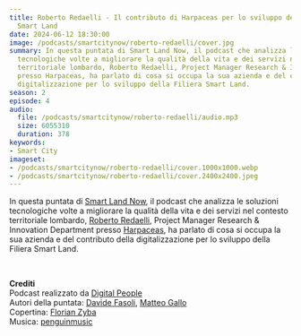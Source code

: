 ```yaml
---
title: Roberto Redaelli - Il contributo di Harpaceas per lo sviluppo della Filiera
  Smart Land
date: 2024-06-12 18:30:00
image: /podcasts/smartcitynow/roberto-redaelli/cover.jpg
summary: In questa puntata di Smart Land Now, il podcast che analizza le soluzioni
  tecnologiche volte a migliorare la qualità della vita e dei servizi nel contesto
  territoriale lombardo, Roberto Redaelli, Project Manager Research & Innovation Department
  presso Harpaceas, ha parlato di cosa si occupa la sua azienda e del contributo della
  digitalizzazione per lo sviluppo della Filiera Smart Land.
season: 2
episode: 4
audio:
  file: /podcasts/smartcitynow/roberto-redaelli/audio.mp3
  size: 6055310
  duration: 378
keywords:
- Smart City
imageset:
- /podcasts/smartcitynow/roberto-redaelli/cover.1000x1000.webp
- /podcasts/smartcitynow/roberto-redaelli/cover.2400x2400.jpeg
---
```


In questa puntata di [Smart Land Now](https://www.smartcitynow.it/), il podcast che analizza le soluzioni tecnologiche volte a migliorare la qualità della vita e dei servizi nel contesto territoriale lombardo, [Roberto Redaelli](https://www.linkedin.com/in/roberto-redaelli-50641b71/), Project Manager Research & Innovation Department presso [Harpaceas](https://www.harpaceas.it/), ha parlato di cosa si occupa la sua azienda e del contributo della digitalizzazione per lo sviluppo della Filiera Smart Land.

<br>

**Crediti**<br>
Podcast realizzato da [Digital People](https://w3id.org/digitalpeople)<br>
Autori della puntata: [Davide Fasoli](https://www.linkedin.com/in/davide-fasoli-2b3246179/), [Matteo Gallo](https://www.linkedin.com/in/matteo-gallo-4a5ab31a8/)<br>
Copertina: [Florian Zyba](https://www.linkedin.com/in/florian-zyba/)<br>
Musica: [penguinmusic](https://pixabay.com/users/penguinmusic-24940186/)